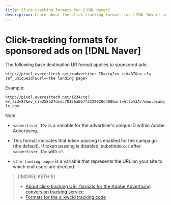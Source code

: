 ```yaml
---
title: Click-tracking formats for [!DNL Naver]
description: Learn about the click-tracking formats for [!DNL Naver] accounts. 
---
```

# Click-tracking formats for sponsored ads on [!DNL Naver]

The following base destination UR format applies to sponsored ads:

`http://pixel.everesttech.net/<advertiser_ID>/cq?ev_sid=87&ev_cl={ef_uniqueid}&url=<the landing page>`

Example:

`http://pixel.everesttech.net/1234/cq?ev_sid=87&ev_cl=258e27dcec70156a667f2229020e488&url=http%3A//www.example.com`

>[!NOTE]
>
>* `<advertiser_ID>` is a variable for the advertiser's unique ID within Adobe Advertising.
>
>* This format indicates that token passing is enabled for the campaign (the default). If token passing is disabled, substitute `cq?` after `<advertiser_ID>` with `c?`.
>
* `<the landing page>` is a variable that represents the URL on your site to which end users are directed.

>[!MORELIKETHIS]
>
>* [About click-tracking URL formats for the Adobe Advertising conversion tracking service](formats-click-tracking-about.md)
>* [Formats for the s\_kwcid tracking code](skwcid-tracking-parameter.md)
